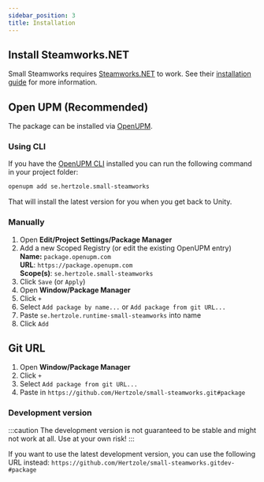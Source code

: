 ```yaml
---
sidebar_position: 3
title: Installation
---
```


## Install Steamworks.NET

Small Steamworks requires [Steamworks.NET](https://github.com/rlabrecque/Steamworks.NET) to work. See their [installation guide](https://steamworks.github.io/installation/) for more information.

## Open UPM (Recommended)

The package can be installed via [OpenUPM](https://openupm.com/packages/se.hertzole.small-steamworks/).

### Using CLI

If you have the [OpenUPM CLI](https://github.com/openupm/openupm-cli#openupm-cli) installed you can run the following command in your project folder:

```bash
openupm add se.hertzole.small-steamworks
```

That will install the latest version for you when you get back to Unity.

### Manually

1. Open **Edit/Project Settings/Package Manager**
2. Add a new Scoped Registry (or edit the existing OpenUPM entry)  
    **Name:** `package.openupm.com`  
    **URL**: `https://package.openupm.com`  
    **Scope(s)**: `se.hertzole.small-steamworks`
3. Click `Save` (or `Apply`)
4. Open **Window/Package Manager**
5. Click `+`
6. Select `Add package by name...` or `Add package from git URL...`
7. Paste `se.hertzole.runtime-small-steamworks` into name
8. Click `Add`

## Git URL

1. Open **Window/Package Manager**
2. Click `+`
3. Select `Add package from git URL...`
4. Paste in `https://github.com/Hertzole/small-steamworks.git#package`

### Development version

:::caution
The development version is not guaranteed to be stable and might not work at all. Use at your own risk!
:::

If you want to use the latest development version, you can use the following URL instead: `https://github.com/Hertzole/small-steamworks.gitdev-#package`